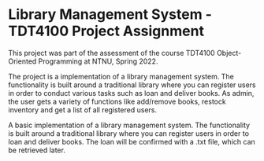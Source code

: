 
# Library Management System - TDT4100 Project Assignment

This project was part of the assessment of the course TDT4100 Object-Oriented Programming at NTNU, Spring 2022.

The project is a implementation of a library management system. The functionality is built around a traditional library where you can register users in order to conduct various tasks such as loan and deliver books. As admin, the user gets a variety of functions like add/remove books, restock inventory and get a list of all registered users.

A basic implementation of a library management system. The functionality is built around a traditional library where you can register users in order to loan and deliver books. The loan will be confirmed with a .txt file, which can be retrieved later. 
